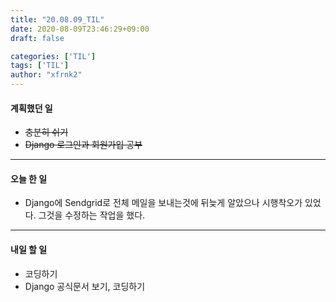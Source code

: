```yaml
---
title: "20.08.09_TIL"
date: 2020-08-09T23:46:29+09:00
draft: false

categories: ['TIL']
tags: ['TIL']
author: "xfrnk2"
---
```

#### 계획했던 일
+ ~~충분히 쉬기~~
+ ~~Django 로그인과 회원가입 공부~~
---  
#### 오늘 한 일
+ Django에 Sendgrid로 전체 메일을 보내는것에 뒤늦게 알았으나 시행착오가 있었다. 그것을 수정하는 작업을 했다.
---   
#### 내일 할 일 
+ 코딩하기
+ Django 공식문서 보기, 코딩하기